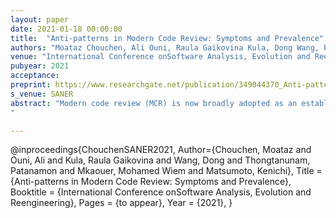 ```yaml
---
layout: paper
date: 2021-01-18 00:00:00
title:  "Anti-patterns in Modern Code Review: Symptoms and Prevalence"
authors: "Moataz Chouchen, Ali Ouni, Raula Gaikovina Kula, Dong Wang, Patanamon Thongtanunam, Mohamed Wiem Mkaouer, Kenichi Matsumoto"
venue: "International Conference onSoftware Analysis, Evolution and Reengineering"
pubyear: 2021
acceptance: 
preprint: https://www.researchgate.net/publication/349044370_Anti-patterns_in_Modern_Code_Review_Symptoms_and_Prevalence
s_venue: SANER
abstract: "Modern code review (MCR) is now broadly adopted as an established and effective software quality assurance practice , with an increasing number of open-source as well as commercial software projects identifying code review as a crucial practice. During the MCR process, developers review, provide constructive feedback, and/or critique each others' patches before a code change is merged into the codebase. Nevertheless, code review is basically a human task that involves technical, personal and social aspects. Existing literature hint the existence of poor reviewing practices i.e., anti-patterns, that may contribute to a tense reviewing culture, degradation of software quality, slow down integration, and may affect the overall sustainability of the project. To better understand these practices, we present in this paper the concept of Modern Code Review Anti-patterns (MCRA) and take a first step to define a catalog that enumerates common poor code review practices. In detail we explore and characterize MCRA symptoms, causes, and impacts. We also conduct a series of preliminary experiments to investigate the prevalence and co-occurrences of such anti-patterns on a random sample of 100 code reviews from various OpenStack projects. Index Terms-Modern code review, review anti-pattern
"

---
```

@inproceedings{ChouchenSANER2021,
	Author={Chouchen, Moataz and Ouni, Ali and Kula, Raula Gaikovina and Wang, Dong and Thongtanunam, Patanamon and Mkaouer, Mohamed Wiem and Matsumoto, Kenichi},
	Title = {Anti-patterns in Modern Code Review: Symptoms and Prevalence},
	Booktitle = {International Conference onSoftware Analysis, Evolution and Reengineering},
	Pages = {to appear},
	Year = {2021},
}

